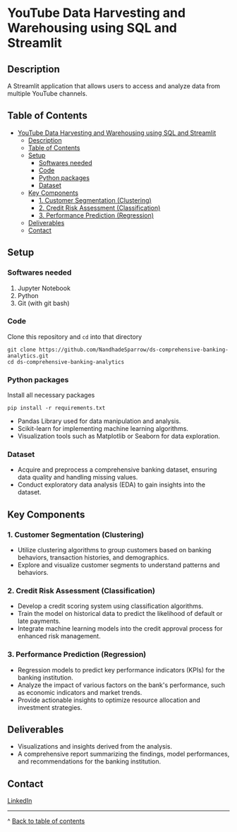 # YouTube Data Harvesting and Warehousing using SQL and Streamlit

## Description
A Streamlit application that allows users to access and analyze data from multiple YouTube channels.

## Table of Contents
- [YouTube Data Harvesting and Warehousing using SQL and Streamlit](#youtube-data-harvesting-and-warehousing-using-sql-and-streamlit)
  - [Description](#description)
  - [Table of Contents](#table-of-contents)
  - [Setup](#setup)
    - [Softwares needed](#softwares-needed)
    - [Code](#code)
    - [Python packages](#python-packages)
    - [Dataset](#dataset)
  - [Key Components](#key-components)
    - [1. Customer Segmentation (Clustering)](#1-customer-segmentation-clustering)
    - [2. Credit Risk Assessment (Classification)](#2-credit-risk-assessment-classification)
    - [3. Performance Prediction (Regression)](#3-performance-prediction-regression)
  - [Deliverables](#deliverables)
  - [Contact](#contact)
## Setup
### Softwares needed
1. Jupyter Notebook
2. Python
3. Git (with git bash)

### Code

Clone this repository and ```cd``` into that directory
``` 
git clone https://github.com/NandhadeSparrow/ds-comprehensive-banking-analytics.git 
cd ds-comprehensive-banking-analytics
```


### Python packages

Install all necessary packages
``` 
pip install -r requirements.txt
```

- Pandas Library used for data manipulation and analysis.
- Scikit-learn for implementing machine learning algorithms.
- Visualization tools such as Matplotlib or Seaborn for data exploration.


### Dataset

- Acquire and preprocess a comprehensive banking dataset, ensuring data quality and handling missing values.
- Conduct exploratory data analysis (EDA) to gain insights into the dataset.

## Key Components

### 1. Customer Segmentation (Clustering)

- Utilize clustering algorithms to group customers based on banking behaviors, transaction histories, and demographics.
- Explore and visualize customer segments to understand patterns and behaviors.

### 2. Credit Risk Assessment (Classification)

- Develop a credit scoring system using classification algorithms.
- Train the model on historical data to predict the likelihood of default or late payments.
- Integrate machine learning models into the credit approval process for enhanced risk management.

### 3. Performance Prediction (Regression)

- Regression models to predict key performance indicators (KPIs) for the banking institution.
- Analyze the impact of various factors on the bank's performance, such as economic indicators and market trends.
- Provide actionable insights to optimize resource allocation and investment strategies.


## Deliverables

- Visualizations and insights derived from the analysis.
- A comprehensive report summarizing the findings, model performances, and recommendations for the banking institution.


## Contact
[LinkedIn](https://www.linkedin.com/in/nandhadesparrow)

---
^ [Back to table of contents](#table-of-contents)
